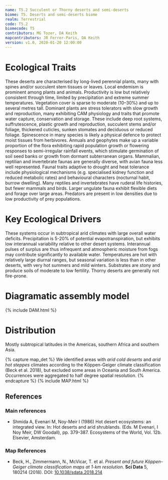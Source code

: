 ```yaml
---
name: T5.2 Succulent or Thorny deserts and semi-deserts 
biome: T5. Deserts and semi-deserts biome
realm: Terrestrial
code: T5.2
biomecode: T5
contributors: MG Tozer, DA Keith
mapcontributors: JR Ferrer-Paris, DA Keith
version: v1.0, 2020-01-20 12:00:00
---
```

# Ecological Traits
 

These deserts are characterised by long-lived perennial plants, many with spines and/or succulent stem tissues or leaves. Local endemism is prominent among plants and animals. Productivity is low but relatively consistent through time, limited by precipitation and extreme summer temperatures. Vegetation cover is sparse to moderate (10–30%) and up to several metres tall. Dominant plants are stress tolerators with slow growth and reproduction, many exhibiting CAM physiology and traits that promote water capture, conservation and storage. These include deep root systems, suffrutescence, plastic growth and reproduction, succulent stems and/or foliage, thickened cuticles, sunken stomates and deciduous or reduced foliage. Spinescence in many species is likely a physical defence to protect moist tissues from herbivores. Annuals and geophytes make up a variable proportion of the flora exhibiting rapid population growth or flowering responses to semi-irregular rainfall events, which stimulate germination of soil seed banks or growth from dormant subterranean organs. Mammalian, reptilian and invertebrate faunas are generally diverse, with avian fauna less well represented. Faunal traits adaptive to drought and heat tolerance include physiological mechanisms (e.g. specialised kidney function and reduced metabolic rates) and behavioural characters (nocturnal habit, burrow dwelling).  Many reptiles and invertebrates have ruderal life histories, but fewer mammals and birds. Larger ungulate fauna exhibit flexible diets and forage over large areas. Predators are present in low densities due to low productivity of prey populations.

 
# Key Ecological Drivers
 

These systems occur in subtropical arid climates with large overall water deficits. Precipitation is  5-20% of potential evapotranspiration, but exhibits low interannual variability relative to other desert systems.  Interannual pulses of surplus are thus infrequent and atmospheric moisture from fogs may contribute significantly to available water. Temperatures are hot with relatively large diurnal ranges, but seasonal variation is less than in other deserts, with very hot summers and mild winters. Substrates are stony and produce soils of moderate to low fertility. Thorny deserts are generally not fire-prone. 

 
# Diagramatic assembly model
 
{% include DAM.html %}
 
# Distribution
 

Mostly subtropical latitudes in the Americas, southern Africa and southern Asia.


{% capture map_det %}
We identified areas with *arid cold deserts* and *arid hot steppes* climates according to the Köppen-Geiger climate classification (Beck et al. 2018), but excluded some areas in Oceania and South America. Occurrences were aggregated to half degree spatial resolution.
{% endcapture %}
{% include MAP.html %}

## References
### Main references
* Shmida A, Evenari M, Noy-Meir I (1986) Hot desert ecosystems: an integrated view.  In: Hot deserts and arid shrublands. (Eds. M Evenari, I Noy Meir, DW Goodall), pp. 379-387. Ecosystems of the World, Vol. 12b. Elsevier, Amsterdam.
### Map References
* Beck, H., Zimmermann, N., McVicar, T. et al. *Present and future Köppen-Geiger climate classification maps at 1-km resolution*. **Sci Data** 5, 180214 (2018). DOI: [10.1038/sdata.2018.214](https://doi.org/10.1038/sdata.2018.214)
